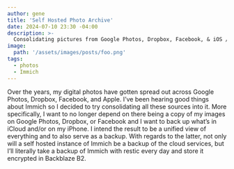 ```yaml
---
author: gene
title: 'Self Hosted Photo Archive'
date: 2024-07-10 23:30 -04:00
description: >-
  Consolidating pictures from Google Photos, Dropbox, Facebook, & iOS / iCloud
image:
  path: '/assets/images/posts/foo.png'
tags:
  - photos
  - Immich
---
```


Over the years, my digital photos have gotten spread out across Google Photos, Dropbox, Facebook, and Apple. I’ve been hearing good things about Immich so I decided to try consolidating all these sources into it. More specifically, I want to no longer depend on there being a copy of my images on Google Photos, Dropbox, or Facebook and I want to back up what’s in iCloud and/or on my iPhone. I intend the result to be a unified view of everything and to also serve as a backup. With regards to the latter, not only will a self hosted instance of Immich be a backup of the cloud services, but I’ll literally take a backup of Immich with restic every day and store it encrypted in Backblaze B2.
